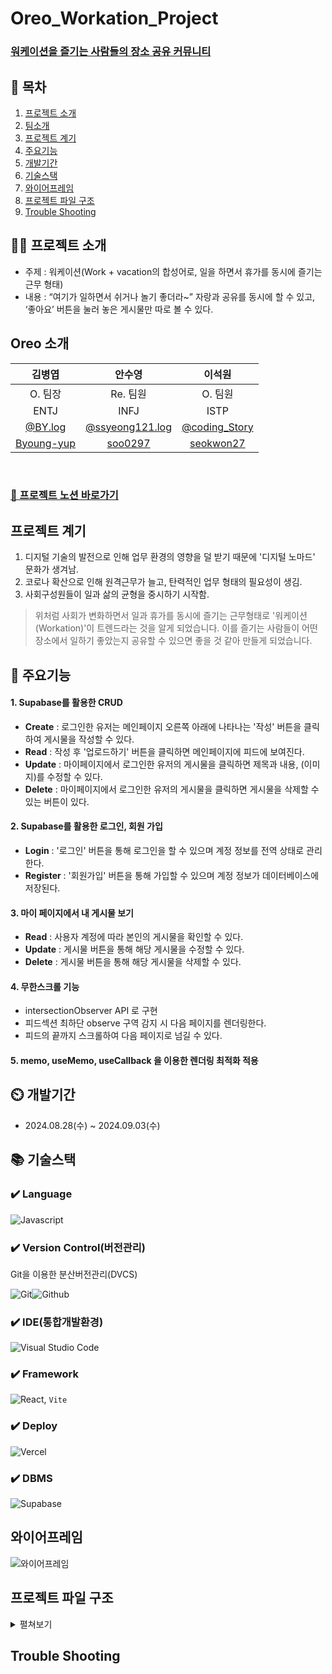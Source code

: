 # Oreo_Workation_Project

### [ 워케이션을 즐기는 사람들의 장소 공유 커뮤니티 ](https://oreo-workation-project.vercel.app/)

## 📖 목차

1. [프로젝트 소개](#프로젝트-소개)
2. [팀소개](#Oreo-소개)
3. [프로젝트 계기](#프로젝트-계기)
4. [주요기능](#주요기능)
5. [개발기간](#개발기간)
6. [기술스택](#기술스택)
7. [와이어프레임](#와이어프레임)
8. [프로젝트 파일 구조](#프로젝트-파일-구조)
9. [Trouble Shooting](#trouble-shooting)

## 👨‍🏫 프로젝트 소개

- 주제 : 워케이션(Work + vacation의 합성어로, 일을 하면서 휴가를 동시에 즐기는 근무 형태)
- 내용 : “여기가 일하면서 쉬거나 놀기 좋더라~” 자랑과 공유를 동시에 할 수 있고, ‘좋아요’ 버튼을 눌러 놓은 게시물만 따로 볼 수 있다.

## Oreo 소개

|                   김병엽                    |                        안수영                         |                     이석원                      |
| :-----------------------------------------: | :---------------------------------------------------: | :---------------------------------------------: |
|                   O. 팀장                   |                       Re. 팀원                        |                     O. 팀원                     |
|                    ENTJ                     |                         INFJ                          |                      ISTP                       |
|   [@BY.log](https://velog.io/@quxx/posts)   | [@ssyeong121.log](https://velog.io/@ssyeong121/posts) | [@coding_Story](https://record165.tistory.com/) |
| [Byoung-yup](https://github.com/Byoung-yup) |         [soo0297](https://github.com/soo0297)         |    [seokwon27](https://github.com/seokwon27)    |

<br>

### [👊 프로젝트 노션 바로가기](https://www.notion.so/teamsparta/5-5-e8dede345edd4fe3940e63dd6a7074c8)

## 프로젝트 계기

1. 디지털 기술의 발전으로 인해 업무 환경의 영향을 덜 받기 때문에 '디지털 노마드' 문화가 생겨남.
2. 코로나 확산으로 인해 원격근무가 늘고, 탄력적인 업무 형태의 필요성이 생김.
3. 사회구성원들이 일과 삶의 균형을 중시하기 시작함.

> 위처럼 사회가 변화하면서 일과 휴가를 동시에 즐기는 근무형태로 '워케이션(Workation)'이 트렌드라는 것을 알게 되었습니다. 이를 즐기는 사람들이 어떤 장소에서 일하기 좋았는지 공유할 수 있으면 좋을 것 같아 만들게 되었습니다.

## 💜 주요기능

#### 1. Supabase를 활용한 CRUD

- **Create** : 로그인한 유저는 메인페이지 오른쪽 아래에 나타나는 '작성' 버튼을 클릭하여 게시물을 작성할 수 있다.
- **Read** : 작성 후 '업로드하기' 버튼을 클릭하면 메인페이지에 피드에 보여진다.
- **Update** : 마이페이지에서 로그인한 유저의 게시물을 클릭하면 제목과 내용, (이미지)를 수정할 수 있다.
- **Delete** : 마이페이지에서 로그인한 유저의 게시물을 클릭하면 게시물을 삭제할 수 있는 버튼이 있다.

#### 2. Supabase를 활용한 로그인, 회원 가입

- **Login** : '로그인' 버튼을 통해 로그인을 할 수 있으며 계정 정보를 전역 상태로 관리한다.
- **Register** : '회원가입' 버튼을 통해 가입할 수 있으며 계정 정보가 데이터베이스에 저장된다.

#### 3. 마이 페이지에서 내 게시물 보기

- **Read** : 사용자 계정에 따라 본인의 게시물을 확인할 수 있다.
- **Update** : 게시물 버튼을 통해 해당 게시물을 수정할 수 있다.
- **Delete** : 게시물 버튼을 통해 해당 게시물을 삭제할 수 있다.

#### 4. 무한스크롤 기능

- intersectionObserver API 로 구현
- 피드섹션 최하단 observe 구역 감지 시 다음 페이지를 렌더링한다.
- 피드의 끝까지 스크롤하여 다음 페이지로 넘길 수 있다.

#### 5. memo, useMemo, useCallback 을 이용한 렌더링 최적화 적용

## ⏲️ 개발기간

- 2024.08.28(수) ~ 2024.09.03(수)

## 📚️ 기술스택

### ✔️ Language

![Javascript](https://img.shields.io/badge/JavaScript-F7DF1E?style=for-the-badge&logo=JavaScript&logoColor=white)

### ✔️ Version Control(버전관리)

Git을 이용한 분산버전관리(DVCS)

![Git](https://img.shields.io/badge/GIT-E44C30?style=for-the-badge&logo=git&logoColor=white)![Github](https://img.shields.io/badge/GitHub-100000?style=for-the-badge&logo=github&logoColor=white)

### ✔️ IDE(통합개발환경)

![Visual Studio Code](https://img.shields.io/badge/Visual_Studio_Code-0078D4?style=for-the-badge&logo=visual%20studio%20code&logoColor=white)

### ✔️ Framework

![React](https://img.shields.io/badge/React-20232A?style=for-the-badge&logo=react&logoColor=61DAFB), `Vite`

### ✔️ Deploy

![Vercel](https://img.shields.io/badge/Vercel-000000?style=for-the-badge&logo=vercel&logoColor=white)

### ✔️ DBMS

![Supabase](https://img.shields.io/badge/Supabase-181818?style=for-the-badge&logo=supabase&logoColor=white)

## 와이어프레임

![와이어프레임](https://github.com/user-attachments/assets/f989def1-5086-4d39-ab3f-a9190b23a6f8)

## 프로젝트 파일 구조

<details>
<summary>펼쳐보기</summary>
<div markdown="1">

![파일트리](https://github.com/user-attachments/assets/2d121c9e-699f-4c1b-896a-7aed6a247718)

 <br>
</div>
</details>

## Trouble Shooting
